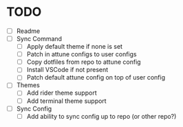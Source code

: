 # TODO
- [ ] Readme
- [ ] Sync Command
    - [ ] Apply default theme if none is set
    - [ ] Patch in attune configs to user configs
    - [ ] Copy dotfiles from repo to attune config
    - [ ] Install VSCode if not present
    - [ ] Patch default attune config on top of user config 
- [ ] Themes
    - [ ] Add rider theme support
    - [ ] Add terminal theme support
- [ ] Sync Config
    - [ ] Add ability to sync config up to repo (or other repo?)
